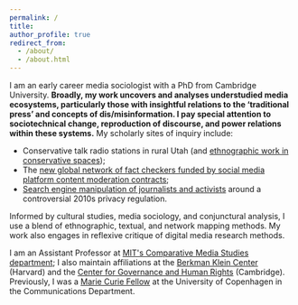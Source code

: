 ```yaml
---
permalink: /
title: 
author_profile: true
redirect_from: 
  - /about/
  - /about.html
---
```

I am an early career media sociologist with a PhD from Cambridge University. <b>Broadly, my work uncovers and analyses understudied media ecosystems, particularly those with insightful relations to the ‘traditional press’ and concepts of dis/misinformation. I pay special attention to sociotechnical change, reproduction of discourse, and power relations within these systems.</b> My scholarly sites of inquiry include:
- Conservative talk radio stations in rural Utah (and [ethnographic work in conservative spaces](https://researchwiththeright.wordpress.com/));
- The [new global network of fact checkers funded by social media platform content moderation contracts](https://ijoc.org/index.php/ijoc/article/view/19851); 
- [Search engine manipulation of journalists and activists](https://journals.sagepub.com/doi/full/10.1177/1461444820912534) around a controversial 2010s privacy regulation. 

Informed by cultural studies, media sociology, and conjunctural analysis, I use a blend of ethnographic, textual, and network mapping methods. My work also engages in reflexive critique of digital media research methods.


I am an Assistant Professor at [MIT's Comparative Media Studies department](https://cmsw.mit.edu/); I also maintain affiliations at the [Berkman Klein Center](https://cyber.harvard.edu/people/rebekah-larsen) (Harvard) and the [Center for Governance and Human Rights](https://www.cghr.polis.cam.ac.uk/people/dr-rebekah-larsen/) (Cambridge). Previously, I was a [Marie Curie Fellow](https://researchprofiles.ku.dk/en/persons/rebekah-ann-larsen) at the University of Copenhagen in the Communications Department.
